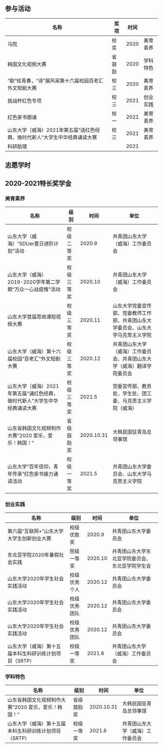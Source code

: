 ## 参与活动

| 名称                                                         | 奖项   | 时间 |          |
| ------------------------------------------------------------ | ------ | ---- | -------- |
| 马院                                                         | 校奖   | 2020 | 美育素养 |
| 韩国文化视频大赛                                             | 省鼓励 | 2020 | 学科特色 |
| “剧”绘青春，“译”展风采第十六届校园百老汇外文短剧大赛         | 校三   | 2020 | 美育素养 |
| 挑战杯红色专项                                               | 校三   | 2021 | 创业实践 |
| 红色家书朗诵                                                 | 校一   | 2021 | 美育素养 |
| 山东大学（威海）2021年第五届“送红色经典，做时代新人”大学生中华经典诵读大赛 | 校三   | 2021 | 美育素养 |
| 科研助理                                                     |        | 2021 |          |

## 志愿学时

## 2020-2021特长奖学金

### 美育素养

| 名称                                                         | 级别       | 时间       | 单位                                                         |
| ------------------------------------------------------------ | ---------- | ---------- | ------------------------------------------------------------ |
| 山东大学（威海）“SDUer夏日进阶计划”活动                      | 校级二等奖 | 2020.9     | 共青团山东大学（威海）工作委员会                             |
| 山东大学（威海）2019-2020学年第二学期“万众一心战疫情”活动    | 校级三等奖 | 2020.10    | 共青团山东大学（威海）工作委员会                             |
| 山东大学首届思政课短视频大赛                                 | 校级三等奖 | 2020.11    | 山东大学党委宣传部、党委教师工作部、共青团山东大学委员会、山东大学马克思主义学院 |
| 山东大学（威海）第十六届校园“百老汇”外文短剧大赛             | 校级三等奖 | 2020.12    | 共青团山东大学（威海）工作委员会、共青团山东大学（威海）翻译学院委员会 |
| 山东大学（威海）2021年第五届“诵红色经典，做时代新人”大学生中华经典诵读大赛 | 校级三等奖 | 2021.5     | 党委宣传部、教务处、学生处、团工委、马克思主义学院（威海）   |
| 山东省韩国文化视频制作大赛“2020 爱乐，爱乐！韩国！”          | 省级鼓励奖 | 2020.10.31 | 大韩民国驻青岛总领事馆                                       |
| 山东大学“百年信仰，青年传承”红色家书接力诵读活动             | 校级一等奖 | 2021.5     | 共青团山东大学委员会、山东大学马克思主义学院                 |

### 创业实践

| 名称                                                   | 级别         | 时间    | 单位                                             |
| ------------------------------------------------------ | ------------ | ------- | ------------------------------------------------ |
| 第六届“互联网+”山东大学大学生创新创业大赛              | 校级优胜奖   | 2020.9  | 共青团山东大学委员会                             |
| 东北亚学院2020年暑假社会实践                           | 院级一等奖   | 2020.10 | 共青团山东大学东北亚学院委员会、东北亚学院学生会 |
| 山东大学2020年学生社会实践活动                         | 校级优秀个人 | 2020.12 | 共青团山东大学委员会                             |
| 山东大学2020年学生社会实践活动                         | 校级优秀团队 | 2020.12 | 共青团山东大学委员会                             |
| 山东大学2020年学生社会实践活动                         | 校级优秀团队 | 2020.12 | 共青团山东大学委员会                             |
| 山东大学（威海）第十五届本科生科研训练计划项目（SRTP） | 校级一等奖   | 2021.6  | 共青团山东大学（威海）工作委员会                 |

### 学科特色

| 名称                                                   | 级别       | 时间       | 单位                             |
| ------------------------------------------------------ | ---------- | ---------- | -------------------------------- |
| 山东省韩国文化视频制作大赛“2020 爱乐，爱乐！韩国！”    | 省级鼓励奖 | 2020.10.31 | 大韩民国驻青岛总领事馆           |
| 山东大学（威海）第十五届本科生科研训练计划项目（SRTP） | 校级一等奖 | 2021.6     | 共青团山东大学（威海）工作委员会 |

